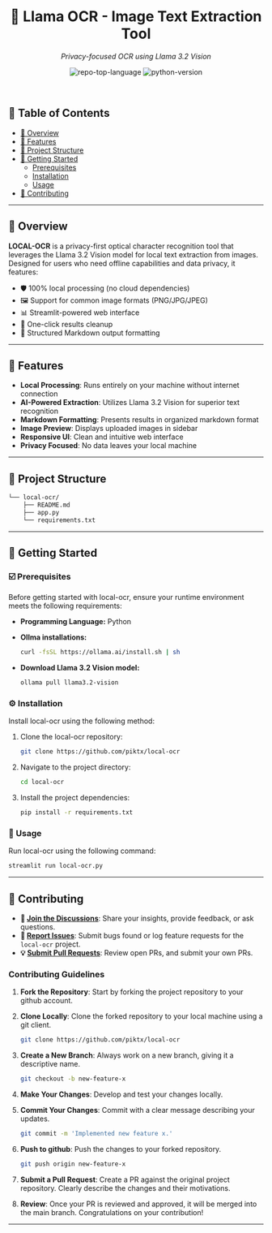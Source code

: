 <p align="center"><h1 align="center">🦙 Llama OCR - Image Text Extraction Tool</h1></p>
<p align="center">
	<em>Privacy-focused OCR using Llama 3.2 Vision</em>
</p>
<p align="center">
	<img src="https://img.shields.io/github/languages/top/piktx/local-ocr" alt="repo-top-language">
	<img src="https://img.shields.io/badge/python-3.9%2B-blue" alt="python-version">
</p>
<br>

## 🔗 Table of Contents

- [📍 Overview](#-overview)
- [👾 Features](#-features)
- [📁 Project Structure](#-project-structure)
- [🚀 Getting Started](#-getting-started)
   - [Prerequisites](#%EF%B8%8F-prerequisites)
  - [Installation](#%EF%B8%8F-installation)
  - [Usage](#-usage)
- [🔰 Contributing](#-contributing)

---

## 📍 Overview

**LOCAL-OCR** is a privacy-first optical character recognition tool that leverages the Llama 3.2 Vision model for local text extraction from images. Designed for users who need offline capabilities and data privacy, it features:

- 🛡️ 100% local processing (no cloud dependencies)
- 🖼️ Support for common image formats (PNG/JPG/JPEG)
- 📊 Streamlit-powered web interface
- 🧹 One-click results cleanup
- 📝 Structured Markdown output formatting

---

## 👾 Features

- **Local Processing**: Runs entirely on your machine without internet connection
- **AI-Powered Extraction**: Utilizes Llama 3.2 Vision for superior text recognition
- **Markdown Formatting**: Presents results in organized markdown format
- **Image Preview**: Displays uploaded images in sidebar
- **Responsive UI**: Clean and intuitive web interface
- **Privacy Focused**: No data leaves your local machine

---

## 📁 Project Structure

```sh
└── local-ocr/
    ├── README.md
    ├── app.py
    └── requirements.txt
```

---
## 🚀 Getting Started

### ☑️ Prerequisites

Before getting started with local-ocr, ensure your runtime environment meets the following requirements:

- **Programming Language:** Python
- **Ollma installations:**

  ```sh
  curl -fsSL https://ollama.ai/install.sh | sh
  ```
- **Download Llama 3.2 Vision model:**
  ```sh
  ollama pull llama3.2-vision

### ⚙️ Installation

Install local-ocr using the following method:

1. Clone the local-ocr repository:
   ```sh
   git clone https://github.com/piktx/local-ocr
   ```

2. Navigate to the project directory:
   ```sh
   cd local-ocr
   ```

3. Install the project dependencies:
   ```sh
   pip install -r requirements.txt
   ```



### 🤖 Usage
Run local-ocr using the following command:
```sh
streamlit run local-ocr.py
```
---
## 🔰 Contributing

- **💬 [Join the Discussions](https://github.com/piktx/local-ocr/discussions)**: Share your insights, provide feedback, or ask questions.
- **🐛 [Report Issues](https://github.com/piktx/local-ocr/issues)**: Submit bugs found or log feature requests for the `local-ocr` project.
- **💡 [Submit Pull Requests](https://github.com/piktx/local-ocr/blob/main/CONTRIBUTING.md)**: Review open PRs, and submit your own PRs.


### Contributing Guidelines

1. **Fork the Repository**: Start by forking the project repository to your github account.

2. **Clone Locally**: Clone the forked repository to your local machine using a git client.

   ```sh
   git clone https://github.com/piktx/local-ocr
   ```
3. **Create a New Branch**: Always work on a new branch, giving it a descriptive name.
   ```sh
   git checkout -b new-feature-x
   ```
4. **Make Your Changes**: Develop and test your changes locally.
5. **Commit Your Changes**: Commit with a clear message describing your updates.
   ```sh
   git commit -m 'Implemented new feature x.'
   ```
6. **Push to github**: Push the changes to your forked repository.
   ```sh
   git push origin new-feature-x
   ```
7. **Submit a Pull Request**: Create a PR against the original project repository. Clearly describe the changes and their motivations.
8. **Review**: Once your PR is reviewed and approved, it will be merged into the main branch. Congratulations on your contribution!


---
